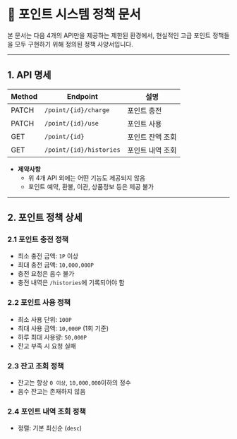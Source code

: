 # 📘 포인트 시스템 정책 문서

본 문서는 다음 4개의 API만을 제공하는 제한된 환경에서, 현실적인 고급 포인트 정책들을 모두 구현하기 위해 정의된 정책 사양서입니다.

---

## 1. API 명세

| Method | Endpoint                | 설명             |
| ------ | ----------------------- | ---------------- |
| PATCH  | `/point/{id}/charge`    | 포인트 충전      |
| PATCH  | `/point/{id}/use`       | 포인트 사용      |
| GET    | `/point/{id}`           | 포인트 잔액 조회 |
| GET    | `/point/{id}/histories` | 포인트 내역 조회 |

- **제약사항**
  - 위 4개 API 외에는 어떤 기능도 제공되지 않음
  - 포인트 예약, 환불, 이관, 상품정보 등은 제공 불가

---

## 2. 포인트 정책 상세

### 2.1 포인트 충전 정책

- 최소 충전 금액: `1P` 이상
- 최대 충전 금액: `10,000,000P`
- 충전 요청은 음수 불가
- 충전 내역은 `/histories`에 기록되어야 함

### 2.2 포인트 사용 정책

- 최소 사용 단위: `100P`
- 최대 사용 금액: `10,000P` (1회 기준)
- 하루 최대 사용량: `50,000P`
- 잔고 부족 시 요청 실패

### 2.3 잔고 조회 정책

- 잔고는 항상 `0 이상`, `10,000,000`이하의 정수
- 음수 잔고는 존재하지 않음

### 2.4 포인트 내역 조회 정책

- 정렬: 기본 최신순 (`desc`)
